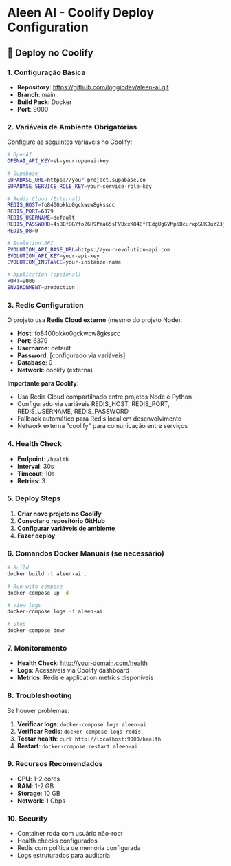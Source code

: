 # Aleen AI - Coolify Deploy Configuration

## 🚀 Deploy no Coolify

### 1. Configuração Básica
- **Repository**: https://github.com/loggicdev/aleen-ai.git
- **Branch**: main
- **Build Pack**: Docker
- **Port**: 9000

### 2. Variáveis de Ambiente Obrigatórias

Configure as seguintes variáveis no Coolify:

```bash
# OpenAI
OPENAI_API_KEY=sk-your-openai-key

# Supabase
SUPABASE_URL=https://your-project.supabase.co
SUPABASE_SERVICE_ROLE_KEY=your-service-role-key

# Redis Cloud (External)
REDIS_HOST=fo8400okko0gckwcw8gksscc
REDIS_PORT=6379
REDIS_USERNAME=default
REDIS_PASSWORD=4sBBfBGYfo26H9PYa65sFVBxxK848fPEdgUgGVMp5BcurxpSUKJuz23jTHIkdilD
REDIS_DB=0

# Evolution API
EVOLUTION_API_BASE_URL=https://your-evolution-api.com
EVOLUTION_API_KEY=your-api-key
EVOLUTION_INSTANCE=your-instance-name

# Application (opcional)
PORT=9000
ENVIRONMENT=production
```

### 3. Redis Configuration

O projeto usa **Redis Cloud externo** (mesmo do projeto Node):
- **Host**: fo8400okko0gckwcw8gksscc
- **Port**: 6379  
- **Username**: default
- **Password**: [configurado via variáveis]
- **Database**: 0
- **Network**: coolify (externa)

**Importante para Coolify**: 
- Usa Redis Cloud compartilhado entre projetos Node e Python
- Configurado via variáveis REDIS_HOST, REDIS_PORT, REDIS_USERNAME, REDIS_PASSWORD
- Fallback automático para Redis local em desenvolvimento
- Network externa "coolify" para comunicação entre serviços

### 4. Health Check

- **Endpoint**: `/health`
- **Interval**: 30s
- **Timeout**: 10s
- **Retries**: 3

### 5. Deploy Steps

1. **Criar novo projeto no Coolify**
2. **Conectar o repositório GitHub**
3. **Configurar variáveis de ambiente**
4. **Fazer deploy**

### 6. Comandos Docker Manuais (se necessário)

```bash
# Build
docker build -t aleen-ai .

# Run with compose
docker-compose up -d

# View logs
docker-compose logs -f aleen-ai

# Stop
docker-compose down
```

### 7. Monitoramento

- **Health Check**: http://your-domain.com/health
- **Logs**: Acessíveis via Coolify dashboard
- **Metrics**: Redis e application metrics disponíveis

### 8. Troubleshooting

Se houver problemas:

1. **Verificar logs**: `docker-compose logs aleen-ai`
2. **Verificar Redis**: `docker-compose logs redis`
3. **Testar health**: `curl http://localhost:9000/health`
4. **Restart**: `docker-compose restart aleen-ai`

### 9. Recursos Recomendados

- **CPU**: 1-2 cores
- **RAM**: 1-2 GB
- **Storage**: 10 GB
- **Network**: 1 Gbps

### 10. Security

- Container roda com usuário não-root
- Health checks configurados
- Redis com política de memória configurada
- Logs estruturados para auditoria
